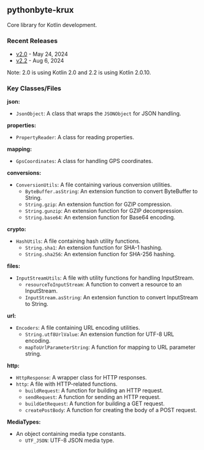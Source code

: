## pythonbyte-krux
Core library for Kotlin development.

### Recent Releases ###

* [v2.0](https://github.com/MarkNenadov/pythonbyte-krux/releases/download/v2.0/pythonbyte-krux.jar) - May 24, 2024
* [v2.2](https://github.com/MarkNenadov/pythonbyte-krux/releases/download/v2.2/pythonbyte-krux.jar) - Aug 6, 2024

Note: 2.0 is using Kotlin 2.0 and 2.2 is using Kotlin 2.0.10.

### Key Classes/Files

**json:**
- `JsonObject`: A class that wraps the `JSONObject` for JSON handling.

**properties:**
- `PropertyReader`: A class for reading properties.

**mapping:**
- `GpsCoordinates`: A class for handling GPS coordinates.

**conversions:**
- `ConversionUtils`: A file containing various conversion utilities.
  - `ByteBuffer.asString`: An extension function to convert ByteBuffer to String.
  - `String.gzip`: An extension function for GZIP compression.
  - `String.gunzip`: An extension function for GZIP decompression.
  - `String.base64`: An extension function for Base64 encoding.

**crypto:**
- `HashUtils`: A file containing hash utility functions.
  - `String.sha1`: An extension function for SHA-1 hashing.
  - `String.sha256`: An extension function for SHA-256 hashing.

**files:**
- `InputStreamUtils`: A file with utility functions for handling InputStream.
  - `resourceToInputStream`: A function to convert a resource to an InputStream.
  - `InputStream.asString`: An extension function to convert InputStream to String.

**url:**
- `Encoders`: A file containing URL encoding utilities.
  - `String.utf8UrlValue`: An extension function for UTF-8 URL encoding.
  - `mapToUrlParameterString`: A function for mapping to URL parameter string.

**http:**
- `HttpResponse`: A wrapper class for HTTP responses.
- `http`: A file with HTTP-related functions.
  - `buildRequest`: A function for building an HTTP request.
  - `sendRequest`: A function for sending an HTTP request.
  - `buildGetRequest`: A function for building a GET request.
  - `createPostBody`: A function for creating the body of a POST request.

**MediaTypes:**
- An object containing media type constants.
  - `UTF_JSON`: UTF-8 JSON media type.
